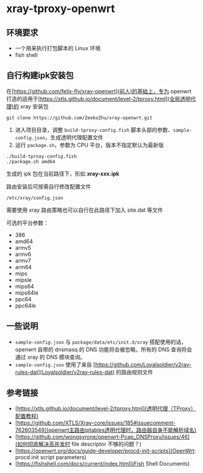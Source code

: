 # xray-tproxy-openwrt

## 环境要求

* 一个用来执行打包脚本的 Linux 环境
* fish shell

## 自行构建ipk安装包

在[https://github.com/felix-fly/xray-openwrt](前人)的基础上，专为 openwrt 打造的适用于[https://xtls.github.io/document/level-2/tproxy.html](全局透明代理)的 xray 安装包

```fish
git clone https://github.com/ZeekoZhu/xray-openwrt.git
```

1. 进入项目目录，调整 `build-tproxy-config.fish` 脚本头部的参数、`sample-config.json`，生成透明代理配置文件
2. 运行 `package.sh`，参数为 CPU 平台，版本不指定默认为最新版

```fish
./build-tproxy-config.fish
./package.sh amd64
```

生成的 ipk 包在当前路径下，形如 **xray-xxx.ipk** 

路由安装后可按需自行修改配置文件

```fish
/etc/xray/config.json
```

需要使用 xray 路由策略也可以自行在此路径下加入 site.dat 等文件

可选的平台参数：

* 386
* amd64
* armv5
* armv6
* armv7
* arm64
* mips
* mipsle
* mips64
* mips64le
* ppc64
* ppc64le

## 一些说明

* `sample-config.json` 与 `package/data/etc/init.d/xray` 搭配使用的话， openwrt 自带的 dnsmasq 的 DNS 功能将会被忽略，所有的 DNS 查询将会通过 xray 的 DNS 模块查询。
* `sample-config.json` 使用了来自 [https://github.com/Loyalsoldier/v2ray-rules-dat](Loyalsoldier/v2ray-rules-dat) 的路由规则文件

## 参考链接

* [https://xtls.github.io/document/level-2/tproxy.html](透明代理（TProxy）配置教程)
* [https://github.com/XTLS/Xray-core/issues/185#issuecomment-762603549](openwrt主路由iptables透明代理时，路由器自身不能解析域名)
* [https://github.com/wongsyrone/openwrt-Pcap_DNSProxy/issues/46](如何彻底解决高并发时 file descriptor 不够的问题？)
* [https://openwrt.org/docs/guide-developer/procd-init-scripts](OpenWrt: procd init script parameters)
* [https://fishshell.com/docs/current/index.html](Fish Shell Documents)
